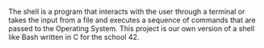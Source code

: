 The shell is a program that interacts with the user through a terminal or takes the input from a file and executes a sequence of commands that are passed to the Operating System. 
This project is our own version of a shell like Bash written in C for the school 42.
